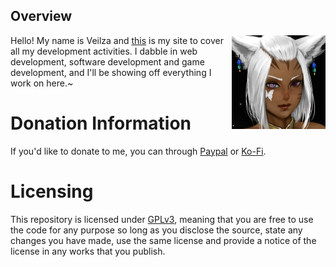 ## Overview
<img align="right" src="https://github.com/Veilza/veilza.github.io/blob/main/src/assets/navicon.webp" width="150px">Hello! My name is Veilza and [this](https://veilza.github.io/) is my site to cover all my development activities. I dabble in web development, software development and game development, and I'll be showing off everything I work on here.~

# Donation Information
If you'd like to donate to me, you can through [Paypal](https://www.paypal.com/donate/?hosted_button_id=T5ZD4T9PSZZVA) or [Ko-Fi](https://ko-fi.com/veilzakinsemi).

# Licensing
This repository is licensed under [GPLv3](https://www.gnu.org/licenses/gpl-3.0.en.html), meaning that you are free to use the code for any purpose so long as you disclose the source, state any changes you have made, use the same license and provide a notice of the license in any works that you publish.
